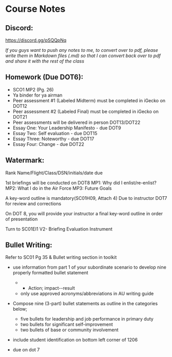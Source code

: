 Course Notes
============

Discord:
--------

https://discord.gg/pSQQpNq

*If you guys want to push any notes to me, to convert over to pdf, please write them in Markdown files (.md) so that I can convert back over to pdf and share it with the rest of the class*

Homework (Due DOT6):
--------------------
- SCO1 MP2 (Pg. 26)
- Ya binder for ya airman
- Peer assessment #1 (Labeled Midterm) must be completed in iGecko on DOT12
- Peer assessment #2 (Labeled Final) must be completed in iGecko on DOT21
- Peer assessments will be delivered in person DOT13/DOT22
- Essay One: Your Leadership Manifesto - due DOT9
- Essay Two: Self evaluation - due DOT15
- Essay Three: Noteworthy - due DOT17
- Essay Four: Change - due DOT22

Watermark:
----------

Rank Name/Flight/Class/DSN/initials/date due

1st briefings will be conducted on DOT8
MP1: Why did I enlist/re-enlist?
MP2: What I do in the Air Force
MP3: Future Goals

A key-word outline is mandatory(SC01H09, Attach 4) Due to instructor DOT7 for review and corrections
 
On DOT 8, you will provide your instructor a final key-word outline in order of presentation

Turn to SC01EI1 V2- Briefing Evaluation Instrument

Bullet Writing:
---------------

Refer to SC01 Pg 35 & Bullet writing section in toolkit
- use information from part 1 of your subordinate scenario to develop nine properly formatted bullet statement 
	- - Action; impact--result
	- only use approved acronyms/abbreviations in AU writing guide

- Compose nine (3-part) bullet statements as outline in the categories below;
	- five bullets for leadership and job performance in primary duty
	- two bullets for significant self-improvement
	- two bullets of base or community involvement
- include student identification on bottom left corner of 1206
- due on dot 7
